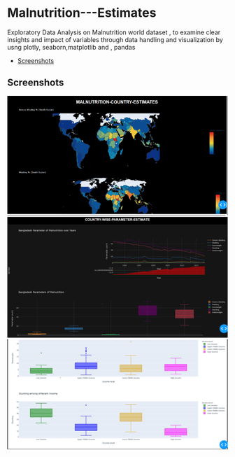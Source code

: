 # Malnutrition---Estimates
Exploratory Data Analysis on Malnutrition world dataset , to examine clear insights and impact of variables through data handling and visualization by usng  plotly, seaborn,matplotlib and , pandas 


* [Screenshots](#screenshots)



## Screenshots
<p align="center">
<img src="Dash.PNG"><br>
  <img src="country.png"><br>
  <img src="box.jpg"><br>
  
</p>
